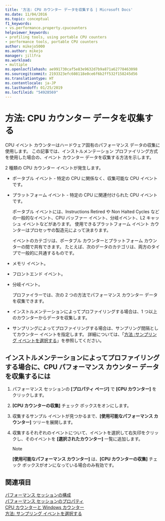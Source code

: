 ```yaml
---
title: '方法: CPU カウンター データを収集する | Microsoft Docs'
ms.date: 11/04/2016
ms.topic: conceptual
f1_keywords:
- vs.performance.property.cpucounters
helpviewer_keywords:
- profiling tools, using portable CPU counters
- performance tools, portable CPU counters
author: mikejo5000
ms.author: mikejo
manager: jillfra
ms.workload:
- multiple
ms.openlocfilehash: ae991730caf5e83e9632d7b9a871a62778463098
ms.sourcegitcommit: 2193323efc608118e0ce6f6b2ff532f158245d56
ms.translationtype: HT
ms.contentlocale: ja-JP
ms.lasthandoff: 01/25/2019
ms.locfileid: "54928569"
---
```

# <a name="how-to-collect-cpu-counter-data"></a>方法: CPU カウンター データを収集する

CPU イベント カウンターはハードウェア固有のパフォーマンス データの収集に使用します。 この記事では、インストルメンテーション プロファイリング方式を使用した場合の、イベント カウンター データを収集する方法を示します。

2 種類の CPU カウンター イベントが発生します。

- ポータブル イベント - 特定の CPU に関係なく、収集可能な CPU イベントです。

- プラットフォーム イベント - 特定の CPU に関連付けられた CPU イベントです。

  ポータブル イベントには、Instructions Retired や Non Halted Cycles などの一般的なイベント、CPU バッファー イベント、分岐イベント、L2 キャッシュ イベントなどがあります。 使用できるプラットフォーム イベント カウンターはプロセッサの製造元によって決まります。

  イベントのカテゴリは、ポータブル カウンターとプラットフォーム カウンターの間で共有できます。 たとえば、次のデータのカテゴリは、両方のタイプで一般的に共通するものです。

- メモリ イベント。

- フロントエンド イベント。

- 分岐イベント。

  プロファイラーでは、次の 2 つの方法でパフォーマンス カウンター データを収集できます。

- インストルメンテーションによってプロファイリングする場合は、1 つ以上のカウンターからデータを収集します。

- サンプリングによってプロファイリングする場合は、サンプリング間隔としてカウンター イベントを指定します。 詳細については、「[方法 :サンプリング イベントを選択する](../profiling/how-to-choose-sampling-events.md)」を参照してください。

## <a name="to-collect-cpu-performance-counter-data-when-you-profile-by-instrumentation"></a>インストルメンテーションによってプロファイリングする場合に、CPU パフォーマンス カウンター データを収集するには

1. パフォーマンス セッションの **[プロパティ ページ]** で **[CPU カウンター]** をクリックします。

2. **[CPU カウンターの収集]** チェック ボックスをオンにします。

3. 収集するサンプル イベントが見つかるまで、**[使用可能なパフォーマンス カウンター]** ツリーを展開します。

4. 収集するそれぞれのイベントについて、イベントを選択して右矢印をクリックし、そのイベントを **[選択されたカウンター]** 一覧に追加します。

    > [!NOTE]
    > **[使用可能なパフォーマンス カウンター]** は、**[CPU カウンターの収集]** チェック ボックスがオンになっている場合のみ有効です。

## <a name="see-also"></a>関連項目

[パフォーマンス セッションの構成](../profiling/configuring-performance-sessions.md)  
[パフォーマンス セッションのプロパティ](../profiling/performance-session-properties.md)  
[CPU カウンターと Windows カウンター](../profiling/cpu-and-windows-counters.md)  
[方法: サンプリング イベントを選択する](../profiling/how-to-choose-sampling-events.md)